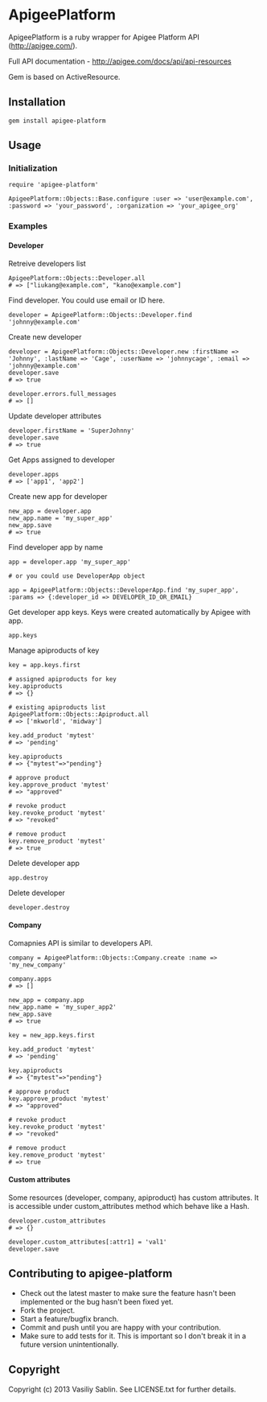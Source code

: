 # ApigeePlatform

ApigeePlatform is a ruby wrapper for Apigee Platform API (http://apigee.com/).

Full API documentation - http://apigee.com/docs/api/api-resources

Gem is based on ActiveResource.

## Installation
    gem install apigee-platform

## Usage
    
### Initialization
    require 'apigee-platform'
    
    ApigeePlatform::Objects::Base.configure :user => 'user@example.com', :password => 'your_password', :organization => 'your_apigee_org'

### Examples
  
#### Developer

  Retreive developers list

    ApigeePlatform::Objects::Developer.all
    # => ["liukang@example.com", "kano@example.com"]

  Find developer. You could use email or ID here.

    developer = ApigeePlatform::Objects::Developer.find 'johnny@example.com'

  Create new developer

    developer = ApigeePlatform::Objects::Developer.new :firstName => 'Johnny', :lastName => 'Cage', :userName => 'johnnycage', :email => 'johnny@example.com'
    developer.save
    # => true

    developer.errors.full_messages
    # => [] 

  Update developer attributes

    developer.firstName = 'SuperJohnny'
    developer.save
    # => true 

  Get Apps assigned to developer

    developer.apps
    # => ['app1', 'app2']

  Create new app for developer

    new_app = developer.app
    new_app.name = 'my_super_app'
    new_app.save
    # => true

  Find developer app by name

    app = developer.app 'my_super_app'

    # or you could use DeveloperApp object

    app = ApigeePlatform::Objects::DeveloperApp.find 'my_super_app', :params => {:developer_id => DEVELOPER_ID_OR_EMAIL}

  Get developer app keys. Keys were created automatically by Apigee with app.
    
    app.keys

  Manage apiproducts of key

    key = app.keys.first

    # assigned apiproducts for key
    key.apiproducts
    # => {}

    # existing apiproducts list
    ApigeePlatform::Objects::Apiproduct.all
    # => ['mkworld', 'midway']

    key.add_product 'mytest'
    # => 'pending'

    key.apiproducts
    # => {"mytest"=>"pending"} 

    # approve product
    key.approve_product 'mytest'
    # => "approved" 

    # revoke product
    key.revoke_product 'mytest'
    # => "revoked" 

    # remove product 
    key.remove_product 'mytest'
    # => true

  Delete developer app

    app.destroy

  Delete developer

    developer.destroy


#### Company

  Comapnies API is similar to developers API.

    company = ApigeePlatform::Objects::Company.create :name => 'my_new_company'
    
    company.apps
    # => []

    new_app = company.app
    new_app.name = 'my_super_app2'
    new_app.save
    # => true

    key = new_app.keys.first
    
    key.add_product 'mytest'
    # => 'pending'

    key.apiproducts
    # => {"mytest"=>"pending"} 

    # approve product
    key.approve_product 'mytest'
    # => "approved" 

    # revoke product
    key.revoke_product 'mytest'
    # => "revoked" 

    # remove product 
    key.remove_product 'mytest'
    # => true

#### Custom attributes
    
  Some resources (developer, company, apiproduct) has custom attributes. It is accessible under custom_attributes method which behave like a Hash.

    developer.custom_attributes
    # => {}

    developer.custom_attributes[:attr1] = 'val1'
    developer.save

## Contributing to apigee-platform
 
* Check out the latest master to make sure the feature hasn't been implemented or the bug hasn't been fixed yet.
* Fork the project.
* Start a feature/bugfix branch.
* Commit and push until you are happy with your contribution.
* Make sure to add tests for it. This is important so I don't break it in a future version unintentionally.

## Copyright

Copyright (c) 2013 Vasiliy Sablin. See LICENSE.txt for
further details.









